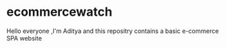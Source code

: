 # ecommercewatch
Hello everyone ,I'm Aditya and this repositry contains a basic e-commerce SPA website

